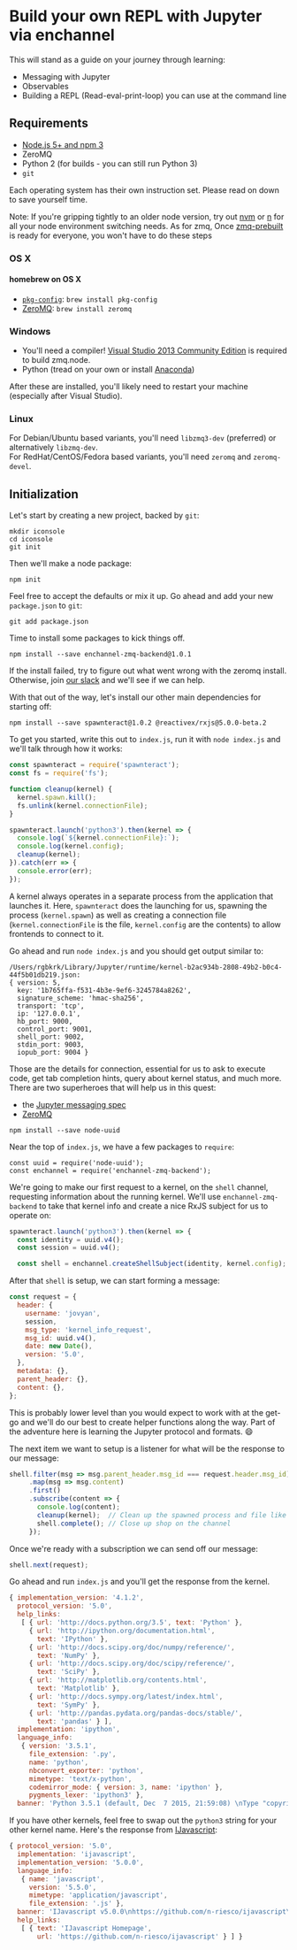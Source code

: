# Build your own REPL with Jupyter via enchannel

This will stand as a guide on your journey through learning:

* Messaging with Jupyter
* Observables
* Building a REPL (Read-eval-print-loop) you can use at the command line

<!-- TODO: Provide a clear picture of intent and purpose in the intro -->

<!-- TODO: Talk about jupyter console, how it works, and how we can write our own -->

## Requirements

* [Node.js 5+ and npm 3](https://nodejs.org/en/)
* ZeroMQ
* Python 2 (for builds - you can still run Python 3)
* `git`

Each operating system has their own instruction set. Please read on down to save yourself time.

Note: If you're gripping tightly to an older node version, try out
[nvm](https://github.com/creationix/nvm) or [n](https://github.com/tj/n) for all
your node environment switching needs. As for zmq,
Once [zmq-prebuilt](https://github.com/nteract/zmq-prebuilt) is ready for
everyone, you won't have to do these steps

### OS X

#### homebrew on OS X

- [`pkg-config`](http://www.freedesktop.org/wiki/Software/pkg-config/): `brew install pkg-config`
- [ZeroMQ](http://zeromq.org/intro:get-the-software): `brew install zeromq`

### Windows

- You'll need a compiler! [Visual Studio 2013 Community Edition](https://www.visualstudio.com/en-us/downloads/download-visual-studio-vs.aspx) is required to build zmq.node.
- Python (tread on your own or install [Anaconda](http://continuum.io/downloads))

After these are installed, you'll likely need to restart your machine (especially after Visual Studio).

### Linux

For Debian/Ubuntu based variants, you'll need `libzmq3-dev` (preferred) or alternatively `libzmq-dev`.   
For RedHat/CentOS/Fedora based variants, you'll need `zeromq` and `zeromq-devel`.

## Initialization

Let's start by creating a new project, backed by `git`:

```
mkdir iconsole
cd iconsole
git init
```

Then we'll make a node package:

```
npm init
```

Feel free to accept the defaults or mix it up. Go ahead and add your new `package.json` to `git`:

```
git add package.json
```

Time to install some packages to kick things off.

```
npm install --save enchannel-zmq-backend@1.0.1
```

If the install failed, try to figure out what went wrong with the zeromq install. Otherwise, join [our slack](http://slack.nteract.in) and we'll see if we can help.

With that out of the way, let's install our other main dependencies for starting
off:

```
npm install --save spawnteract@1.0.2 @reactivex/rxjs@5.0.0-beta.2
```

To get you started, write this out to `index.js`, run it with `node index.js` and we'll talk through how it works:

```js
const spawnteract = require('spawnteract');
const fs = require('fs');

function cleanup(kernel) {
  kernel.spawn.kill();
  fs.unlink(kernel.connectionFile);
}

spawnteract.launch('python3').then(kernel => {
  console.log(`${kernel.connectionFile}:`);
  console.log(kernel.config);
  cleanup(kernel);
}).catch(err => {
  console.error(err);
});
```

<!-- TODO: define kernel -->

A kernel always operates in a separate process from the application that launches it. Here, `spawnteract` does the launching for us, spawning the process (`kernel.spawn`) as well as creating a connection file (`kernel.connectionFile` is the file, `kernel.config` are the contents) to allow frontends to connect to it.

Go ahead and run `node index.js` and you should get output similar to:

```
/Users/rgbkrk/Library/Jupyter/runtime/kernel-b2ac934b-2808-49b2-b0c4-44f5b01db219.json:
{ version: 5,
  key: '1b765ffa-f531-4b3e-9ef6-3245784a8262',
  signature_scheme: 'hmac-sha256',
  transport: 'tcp',
  ip: '127.0.0.1',
  hb_port: 9000,
  control_port: 9001,
  shell_port: 9002,
  stdin_port: 9003,
  iopub_port: 9004 }
```

Those are the details for connection, essential for us to ask to execute code, get tab completion hints, query about kernel status, and much more. There are two superheroes that will help us in this quest:

* the [Jupyter messaging spec](http://jupyter-client.readthedocs.org/en/latest/messaging.html)
* [ZeroMQ](http://zguide.zeromq.org/page:all#ZeroMQ-in-a-Hundred-Words)

<!-- TODO: Provide diagram of how Jupyter frontends and backends are connected -->

```
npm install --save node-uuid
```


Near the top of `index.js`, we have a few packages to `require`:

```
const uuid = require('node-uuid');
const enchannel = require('enchannel-zmq-backend');
```

We're going to make our first request to a kernel, on the `shell` channel, requesting information about the running kernel. We'll use `enchannel-zmq-backend` to take that kernel info and create a nice RxJS subject for us to operate on:

```js
spawnteract.launch('python3').then(kernel => {
  const identity = uuid.v4();
  const session = uuid.v4();

  const shell = enchannel.createShellSubject(identity, kernel.config);
```

After that `shell` is setup, we can start forming a message:

```js
const request = {
  header: {
    username: 'jovyan',
    session,
    msg_type: 'kernel_info_request',
    msg_id: uuid.v4(),
    date: new Date(),
    version: '5.0',
  },
  metadata: {},
  parent_header: {},
  content: {},
};
```

This is probably lower level than you would expect to work with at the get-go and we'll do our best to create helper functions along the way. Part of the adventure here is learning the Jupyter protocol and formats. :smile:

The next item we want to setup is a listener for what will be the response to our message:

```js
shell.filter(msg => msg.parent_header.msg_id === request.header.msg_id)
     .map(msg => msg.content)
     .first()
     .subscribe(content => {
       console.log(content);
       cleanup(kernel);  // Clean up the spawned process and file like before
       shell.complete(); // Close up shop on the channel
     });
```

<!-- TODO: Outline the format of the messages from this part of the Jupyter spec -->

Once we're ready with a subscription we can send off our message:

```js
shell.next(request);
```

Go ahead and run `index.js` and you'll get the response from the kernel.

```js
{ implementation_version: '4.1.2',
  protocol_version: '5.0',
  help_links:
   [ { url: 'http://docs.python.org/3.5', text: 'Python' },
     { url: 'http://ipython.org/documentation.html',
       text: 'IPython' },
     { url: 'http://docs.scipy.org/doc/numpy/reference/',
       text: 'NumPy' },
     { url: 'http://docs.scipy.org/doc/scipy/reference/',
       text: 'SciPy' },
     { url: 'http://matplotlib.org/contents.html',
       text: 'Matplotlib' },
     { url: 'http://docs.sympy.org/latest/index.html',
       text: 'SymPy' },
     { url: 'http://pandas.pydata.org/pandas-docs/stable/',
       text: 'pandas' } ],
  implementation: 'ipython',
  language_info:
   { version: '3.5.1',
     file_extension: '.py',
     name: 'python',
     nbconvert_exporter: 'python',
     mimetype: 'text/x-python',
     codemirror_mode: { version: 3, name: 'ipython' },
     pygments_lexer: 'ipython3' },
  banner: 'Python 3.5.1 (default, Dec  7 2015, 21:59:08) \nType "copyright", "credits" or "license" for more information.\n\nIPython 4.1.2 -- An enhanced Interactive Python.\n?         -> Introduction and overview of IPython\'s features.\n%quickref -> Quick reference.\nhelp      -> Python\'s own help system.\nobject?   -> Details about \'object\', use \'object??\' for extra details.\n%guiref   -> A brief reference about the graphical user interface.\n' }
```

If you have other kernels, feel free to swap out the `python3` string for your other kernel name. Here's the response from [IJavascript](https://github.com/n-riesco/ijavascript):

```js
{ protocol_version: '5.0',
  implementation: 'ijavascript',
  implementation_version: '5.0.0',
  language_info:
   { name: 'javascript',
     version: '5.5.0',
     mimetype: 'application/javascript',
     file_extension: '.js' },
  banner: 'IJavascript v5.0.0\nhttps://github.com/n-riesco/ijavascript\n',
  help_links:
   [ { text: 'IJavascript Homepage',
       url: 'https://github.com/n-riesco/ijavascript' } ] }
```
